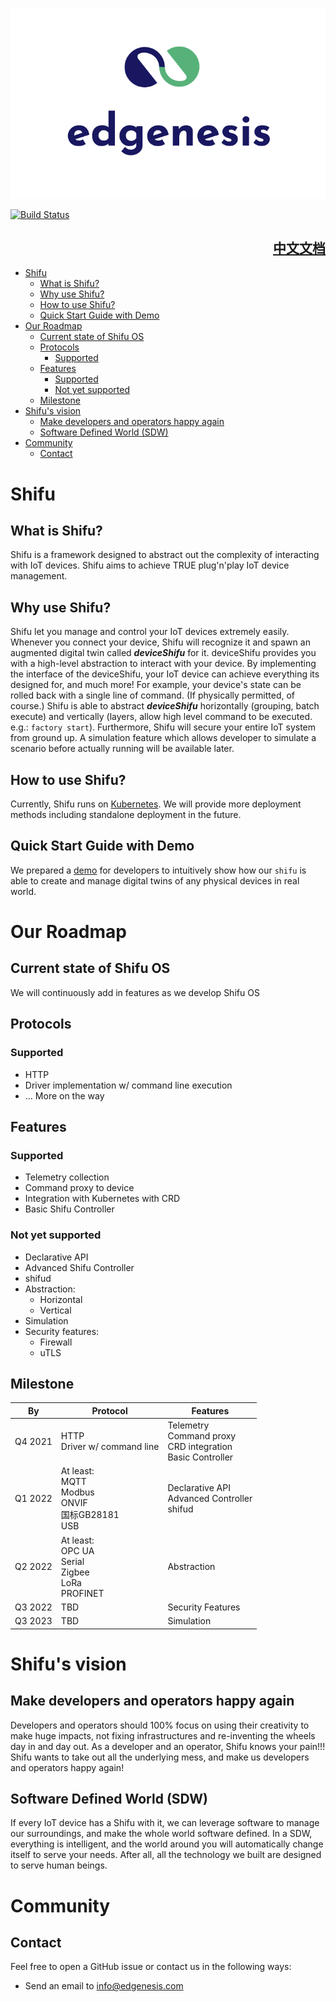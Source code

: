<div align="center">

![Edgenesis logo](img/logo.png)

</div>

[![Build Status](https://dev.azure.com/Edgenesis/shifu/_apis/build/status/Edgenesis.shifu?branchName=main)](https://dev.azure.com/Edgenesis/shifu/_build/latest?definitionId=1&branchName=main)

<div align="right">

## [中文文档](README-zh.md)

</div>

- [Shifu](#shifu)
  - [What is Shifu?](#what-is-shifu)
  - [Why use Shifu?](#why-use-shifu)
  - [How to use Shifu?](#how-to-use-shifu)
  - [Quick Start Guide with Demo](#quick-start-guide-with-demo)
- [Our Roadmap](#our-roadmap)
  - [Current state of Shifu OS](#current-state-of-shifu-os)
  - [Protocols](#protocols)
    - [Supported](#supported)
  - [Features](#features)
    - [Supported](#supported-1)
    - [Not yet supported](#not-yet-supported)
  - [Milestone](#milestone)
- [Shifu's vision](#shifus-vision)
  - [Make developers and operators happy again](#make-developers-and-operators-happy-again)
  - [Software Defined World (SDW)](#software-defined-world-sdw)
- [Community](#community)
  - [Contact](#contact)

# Shifu

## What is Shifu?

Shifu is a framework designed to abstract out the complexity of interacting with IoT devices. Shifu aims to achieve TRUE plug'n'play IoT device management.

## Why use Shifu?

Shifu let you manage and control your IoT devices extremely easily. Whenever you connect your device, Shifu will recognize it and spawn an augmented digital twin called ***deviceShifu*** for it. deviceShifu provides you with a high-level abstraction to interact with your device. By implementing the interface of the deviceShifu, your IoT device can achieve everything its designed for, and much more! For example, your device's state can be rolled back with a single line of command. (If physically permitted, of course.) Shifu is able to abstract ***deviceShifu*** horizontally (grouping, batch execute) and vertically (layers, allow high level command to be executed. e.g.: `factory start`). Furthermore, Shifu will secure your entire IoT system from ground up. A simulation feature which allows developer to simulate a scenario before actually running will be available later.

## How to use Shifu?

Currently, Shifu runs on [Kubernetes](k8s.io). We will provide more deployment methods including standalone deployment in the future.

## Quick Start Guide with Demo
We prepared a [demo](docs/guide/quick-start-demo.md) for developers to intuitively show how our `shifu` is able to create and manage digital twins of any physical devices in real world. 

# Our Roadmap

## Current state of Shifu OS
We will continuously add in features as we develop Shifu OS
## Protocols
### Supported
- HTTP
- Driver implementation w/ command line execution
- ... More on the way
## Features
### Supported
- Telemetry collection
- Command proxy to device
- Integration with Kubernetes with CRD
- Basic Shifu Controller
### Not yet supported
- Declarative API
- Advanced Shifu Controller
- shifud
- Abstraction:
  - Horizontal
  - Vertical
- Simulation
- Security features:
  - Firewall
  - uTLS

## Milestone
<table class="tg">
<thead>
  <tr>
    <th class="tg-0pky">By</th>
    <th class="tg-0pky">Protocol</th>
    <th class="tg-0pky">Features</th>
  </tr>
</thead>
<tbody>
  <tr>
    <td class="tg-0pky">Q4 2021</td>
    <td class="tg-0pky">HTTP<br>Driver w/ command line<br></td>
    <td class="tg-0pky">Telemetry<br>Command proxy<br>CRD integration<br>Basic Controller</td>
  </tr>
  <tr>
    <td class="tg-0pky">Q1 2022</td>
    <td class="tg-0pky">At least:<br>MQTT<br>Modbus<br>ONVIF<br>国标GB28181<br>USB</td>
    <td class="tg-0pky">Declarative API<br>Advanced Controller<br>shifud</td>
  </tr>
  <tr>
    <td class="tg-0pky">Q2 2022</td>
    <td class="tg-0pky">At least:<br>OPC UA<br>Serial<br>Zigbee<br>LoRa<br>PROFINET</td>
    <td class="tg-0pky">Abstraction</td>
  </tr>
  <tr>
    <td class="tg-0pky">Q3 2022</td>
    <td class="tg-0pky">TBD</td>
    <td class="tg-0pky">Security Features</td>
  </tr>
  <tr>
    <td class="tg-0pky">Q3 2023</td>
    <td class="tg-0pky">TBD</td>
    <td class="tg-0pky">Simulation</td>
  </tr>
</tbody>
</table>

# Shifu's vision

## Make developers and operators happy again

Developers and operators should 100% focus on using their creativity to make huge impacts, not fixing infrastructures and re-inventing the wheels day in and day out. As a developer and an operator, Shifu knows your pain!!! Shifu wants to take out all the underlying mess, and make us developers and operators happy again!

## Software Defined World (SDW)

If every IoT device has a Shifu with it, we can leverage software to manage our surroundings, and make the whole world software defined. In a SDW, everything is intelligent, and the world around you will automatically change itself to serve your needs. After all, all the technology we built are designed to serve human beings. 

# Community 

## Contact

Feel free to open a GitHub issue or contact us in the following ways:
- Send an email to info@edgenesis.com
